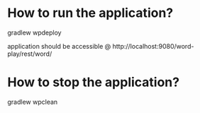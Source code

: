 # How to run the application? #
gradlew wpdeploy

application should be accessible @ http://localhost:9080/word-play/rest/word/<queryword> 

# How to stop the application? #
gradlew wpclean
